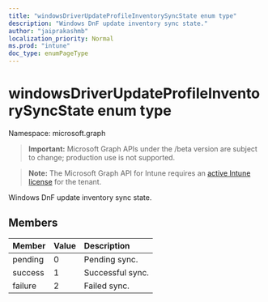 ```yaml
---
title: "windowsDriverUpdateProfileInventorySyncState enum type"
description: "Windows DnF update inventory sync state."
author: "jaiprakashmb"
localization_priority: Normal
ms.prod: "intune"
doc_type: enumPageType
---
```


# windowsDriverUpdateProfileInventorySyncState enum type

Namespace: microsoft.graph

> **Important:** Microsoft Graph APIs under the /beta version are subject to change; production use is not supported.

> **Note:** The Microsoft Graph API for Intune requires an [active Intune license](https://go.microsoft.com/fwlink/?linkid=839381) for the tenant.

Windows DnF update inventory sync state.

## Members
|Member|Value|Description|
|:---|:---|:---|
|pending|0|Pending sync.|
|success|1|Successful sync.|
|failure|2|Failed sync.|
